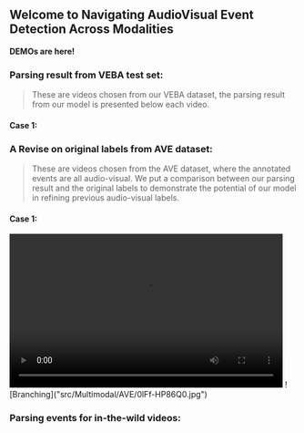 ## Welcome to Navigating AudioVisual Event Detection Across Modalities

**DEMOs are here!**

### Parsing result from VEBA test set: 
> These are videos chosen from our VEBA dataset, the parsing result from our model is presented below each video.

#### Case 1:



### A Revise on original labels from AVE dataset: 
> These are videos chosen from the AVE dataset, where the annotated events are all audio-visual. We put a comparison between our parsing result and the original labels to demonstrate the potential of our model in refining previous audio-visual labels.

#### Case 1:

<video width="480" height="270" controls>
    <source src="src/Multimodal/AVE/0lFf-HP86Q0.mp4" type="video/mp4">
</video>
![Branching]("src/Multimodal/AVE/0lFf-HP86Q0.jpg")


### Parsing events for in-the-wild videos: 

